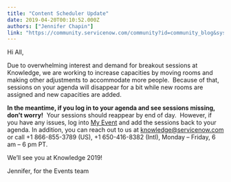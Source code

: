 ```yaml
---
title: "Content Scheduler Update"
date: 2019-04-20T00:10:52.000Z
authors: ["Jennifer Chapin"]
link: "https://community.servicenow.com/community?id=community_blog&sys_id=f8a8c4a7dbb8b7c8190dfb24399619b0"
---
```

<p>Hi All, </p>
<p>Due to overwhelming interest and demand for breakout sessions at Knowledge, we are working to increase capacities by moving rooms and making other adjustments to accommodate more people.  Because of that, sessions on your agenda will disappear for a bit while new rooms are assigned and new capacities are added.</p>
<p><strong>In the meantime, if you log in to your agenda and see sessions missing, don’t worry!</strong>  Your sessions should reappear by end of day.  However, if you have any issues, log into <a href="https://servicenow.g2planet.com/knowledge2019/myevent_home" rel="nofollow">My Event</a> and add the sessions back to your agenda. In addition, you can reach out to us at <a href="mailto:knowledge&#64;servicenow.com" rel="nofollow">knowledge&#64;servicenow.com</a> or call &#43;1 866-855-3789 (US), &#43;1 650-416-8382 (Intl), Monday – Friday, 6 am – 6 pm PT. </p>
<p>We’ll see you at Knowledge 2019!</p>
<p>Jennifer, for the Events team</p>